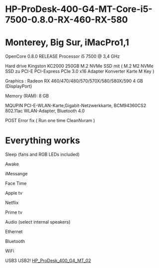 # HP-ProDesk-400-G4-MT-Core-i5-7500-0.8.0-RX-460-RX-580

# Monterey, Big Sur, iMacPro1,1 

OpenCore 0.8.0 RELEASE
Processor i5 7500 @ 3,4 GHz

Hard drive Kingston KC2000 250GB M.2 NVMe SSD mit ( M.2 M2 NVMe SSD zu PCI-E PCI-Express PCIe 3.0 x16 Adapter Konverter Karte M Key )

Graphics : Radeon RX 460/470/480/570/570X/580/580X/590 4 GB (DisplayPort)

Memory (RAM): 8 GB

MQUPIN PCI-E-WLAN-Karte,Gigabit-Netzwerkkarte, BCM94360CS2 802.11ac WLAN-Adapter, Bluetooth 4.0

POST Error fix ( Run one time CleanNvram )

# Everything works

Sleep (fans and RGB LEDs included)

Awake

iMessange

Face Time

Apple tv

Netflix

Prime tv

Audio (select internal speakers)

Ethernet

Bluetooth

WiFi

USB3 USB2!
[HP_ProDesk_400_G4_MT_02](https://user-images.githubusercontent.com/99202696/164334279-d05b0059-d3bf-4082-a286-7a0d3f80fc0a.jpeg)



